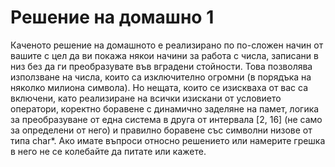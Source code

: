 # Решение на домашно 1

Каченото решение на домашното е реализирано по по-сложен начин от вашите с цел да ви покажа някои начини за работа с числа, записани в низ без да ги преобразувате във вградени стойности. Това позволява използване на числа, които са изключително огромни (в порядъка на няколко милиона символа). Но нещата, които се изискваха от вас са включени, като реализиране на всички изискани от условието оператори, коректно боравене с динамично заделяне на памет, логика за преобразуване от една система в друга от интервала [2, 16] (не само за определени от него) и правилно боравене със символни низове от типа char*. Ако имате въпроси относно решението или намерите грешка в него не се колебайте да питате или кажете.